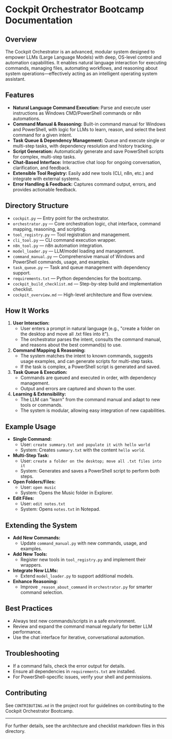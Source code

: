 # Cockpit Orchestrator Bootcamp Documentation

## Overview
The Cockpit Orchestrator is an advanced, modular system designed to empower LLMs (Large Language Models) with deep, OS-level control and automation capabilities. It enables natural language interaction for executing commands, managing files, automating workflows, and reasoning about system operations—effectively acting as an intelligent operating system assistant.

## Features
- **Natural Language Command Execution:** Parse and execute user instructions as Windows CMD/PowerShell commands or n8n automations.
- **Command Manual & Reasoning:** Built-in command manual for Windows and PowerShell, with logic for LLMs to learn, reason, and select the best command for a given intent.
- **Task Queue & Dependency Management:** Queue and execute single or multi-step tasks, with dependency resolution and history tracking.
- **Script Generation:** Automatically generate and save PowerShell scripts for complex, multi-step tasks.
- **Chat-Based Interface:** Interactive chat loop for ongoing conversation, clarification, and feedback.
- **Extensible Tool Registry:** Easily add new tools (CLI, n8n, etc.) and integrate with external systems.
- **Error Handling & Feedback:** Captures command output, errors, and provides actionable feedback.

## Directory Structure
- `cockpit.py` — Entry point for the orchestrator.
- `orchestrator.py` — Core orchestration logic, chat interface, command mapping, reasoning, and scripting.
- `tool_registry.py` — Tool registration and management.
- `cli_tool.py` — CLI command execution wrapper.
- `n8n_tool.py` — n8n automation integration.
- `model_loader.py` — LLM/model loading and management.
- `command_manual.py` — Comprehensive manual of Windows and PowerShell commands, usage, and examples.
- `task_queue.py` — Task and queue management with dependency support.
- `requirements.txt` — Python dependencies for the bootcamp.
- `cockpit_build_checklist.md` — Step-by-step build and implementation checklist.
- `cockpit_overview.md` — High-level architecture and flow overview.

## How It Works
1. **User Interaction:**
   - User enters a prompt in natural language (e.g., "create a folder on the desktop and move all .txt files into it").
   - The orchestrator parses the intent, consults the command manual, and reasons about the best command(s) to use.
2. **Command Mapping & Reasoning:**
   - The system matches the intent to known commands, suggests usage examples, and can generate scripts for multi-step tasks.
   - If the task is complex, a PowerShell script is generated and saved.
3. **Task Queue & Execution:**
   - Commands are queued and executed in order, with dependency management.
   - Output and errors are captured and shown to the user.
4. **Learning & Extensibility:**
   - The LLM can "learn" from the command manual and adapt to new tools or commands.
   - The system is modular, allowing easy integration of new capabilities.

## Example Usage
- **Single Command:**
  - User: `create summary.txt and populate it with hello world`
  - System: Creates `summary.txt` with the content `hello world`.
- **Multi-Step Task:**
  - User: `create a folder on the desktop; move all .txt files into it`
  - System: Generates and saves a PowerShell script to perform both steps.
- **Open Folders/Files:**
  - User: `open music`
  - System: Opens the Music folder in Explorer.
- **Edit Files:**
  - User: `edit notes.txt`
  - System: Opens `notes.txt` in Notepad.

## Extending the System
- **Add New Commands:**
  - Update `command_manual.py` with new commands, usage, and examples.
- **Add New Tools:**
  - Register new tools in `tool_registry.py` and implement their wrappers.
- **Integrate New LLMs:**
  - Extend `model_loader.py` to support additional models.
- **Enhance Reasoning:**
  - Improve `_reason_about_command` in `orchestrator.py` for smarter command selection.

## Best Practices
- Always test new commands/scripts in a safe environment.
- Review and expand the command manual regularly for better LLM performance.
- Use the chat interface for iterative, conversational automation.

## Troubleshooting
- If a command fails, check the error output for details.
- Ensure all dependencies in `requirements.txt` are installed.
- For PowerShell-specific issues, verify your shell and permissions.

## Contributing
See `CONTRIBUTING.md` in the project root for guidelines on contributing to the Cockpit Orchestrator Bootcamp.

---

For further details, see the architecture and checklist markdown files in this directory.

